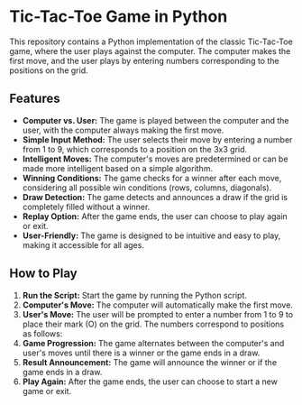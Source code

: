 # Tic-Tac-Toe Game in Python

This repository contains a Python implementation of the classic Tic-Tac-Toe game, where the user plays against the computer. The computer makes the first move, and the user plays by entering numbers corresponding to the positions on the grid.

## Features

- **Computer vs. User:** The game is played between the computer and the user, with the computer always making the first move.
- **Simple Input Method:** The user selects their move by entering a number from 1 to 9, which corresponds to a position on the 3x3 grid.
- **Intelligent Moves:** The computer's moves are predetermined or can be made more intelligent based on a simple algorithm.
- **Winning Conditions:** The game checks for a winner after each move, considering all possible win conditions (rows, columns, diagonals).
- **Draw Detection:** The game detects and announces a draw if the grid is completely filled without a winner.
- **Replay Option:** After the game ends, the user can choose to play again or exit.
- **User-Friendly:** The game is designed to be intuitive and easy to play, making it accessible for all ages.

## How to Play

1. **Run the Script:** Start the game by running the Python script.
2. **Computer's Move:** The computer will automatically make the first move.
3. **User's Move:** The user will be prompted to enter a number from 1 to 9 to place their mark (O) on the grid. The numbers correspond to positions as follows:
4. **Game Progression:** The game alternates between the computer's and user's moves until there is a winner or the game ends in a draw.
5. **Result Announcement:** The game will announce the winner or if the game ends in a draw.
6. **Play Again:** After the game ends, the user can choose to start a new game or exit.




